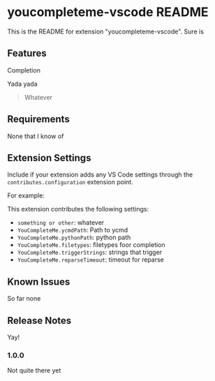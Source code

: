 # youcompleteme-vscode README

This is the README for extension "youcompleteme-vscode". Sure is

## Features

Completion

Yada yada

>Whatever

## Requirements

None that I know of

## Extension Settings

Include if your extension adds any VS Code settings through the `contributes.configuration` extension point.

For example:

This extension contributes the following settings:

* `something or other`: whatever
* `YouCompleteMe.ycmdPath`: Path to ycmd
* `YouCompleteMe.pythonPath`: python path
* `YouCompleteMe.filetypes`: filetypes foor completion
* `YouCompleteMe.triggerStrings`: strings that trigger
* `YouCompleteMe.reparseTimeout`: timeout for reparse

## Known Issues

So far none

## Release Notes

Yay!

### 1.0.0

Not quite there yet